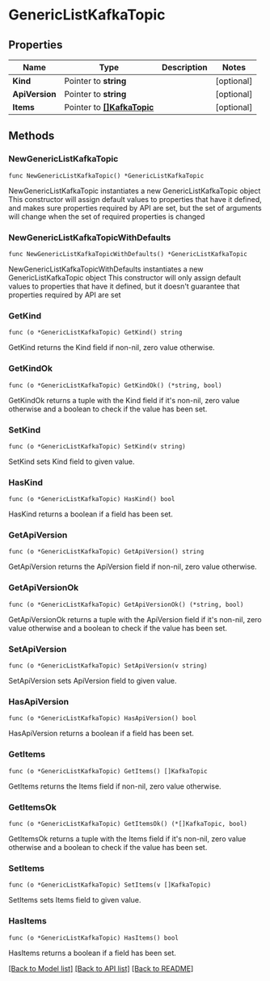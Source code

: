 # GenericListKafkaTopic

## Properties

Name | Type | Description | Notes
------------ | ------------- | ------------- | -------------
**Kind** | Pointer to **string** |  | [optional] 
**ApiVersion** | Pointer to **string** |  | [optional] 
**Items** | Pointer to [**[]KafkaTopic**](KafkaTopic.md) |  | [optional] 

## Methods

### NewGenericListKafkaTopic

`func NewGenericListKafkaTopic() *GenericListKafkaTopic`

NewGenericListKafkaTopic instantiates a new GenericListKafkaTopic object
This constructor will assign default values to properties that have it defined,
and makes sure properties required by API are set, but the set of arguments
will change when the set of required properties is changed

### NewGenericListKafkaTopicWithDefaults

`func NewGenericListKafkaTopicWithDefaults() *GenericListKafkaTopic`

NewGenericListKafkaTopicWithDefaults instantiates a new GenericListKafkaTopic object
This constructor will only assign default values to properties that have it defined,
but it doesn't guarantee that properties required by API are set

### GetKind

`func (o *GenericListKafkaTopic) GetKind() string`

GetKind returns the Kind field if non-nil, zero value otherwise.

### GetKindOk

`func (o *GenericListKafkaTopic) GetKindOk() (*string, bool)`

GetKindOk returns a tuple with the Kind field if it's non-nil, zero value otherwise
and a boolean to check if the value has been set.

### SetKind

`func (o *GenericListKafkaTopic) SetKind(v string)`

SetKind sets Kind field to given value.

### HasKind

`func (o *GenericListKafkaTopic) HasKind() bool`

HasKind returns a boolean if a field has been set.

### GetApiVersion

`func (o *GenericListKafkaTopic) GetApiVersion() string`

GetApiVersion returns the ApiVersion field if non-nil, zero value otherwise.

### GetApiVersionOk

`func (o *GenericListKafkaTopic) GetApiVersionOk() (*string, bool)`

GetApiVersionOk returns a tuple with the ApiVersion field if it's non-nil, zero value otherwise
and a boolean to check if the value has been set.

### SetApiVersion

`func (o *GenericListKafkaTopic) SetApiVersion(v string)`

SetApiVersion sets ApiVersion field to given value.

### HasApiVersion

`func (o *GenericListKafkaTopic) HasApiVersion() bool`

HasApiVersion returns a boolean if a field has been set.

### GetItems

`func (o *GenericListKafkaTopic) GetItems() []KafkaTopic`

GetItems returns the Items field if non-nil, zero value otherwise.

### GetItemsOk

`func (o *GenericListKafkaTopic) GetItemsOk() (*[]KafkaTopic, bool)`

GetItemsOk returns a tuple with the Items field if it's non-nil, zero value otherwise
and a boolean to check if the value has been set.

### SetItems

`func (o *GenericListKafkaTopic) SetItems(v []KafkaTopic)`

SetItems sets Items field to given value.

### HasItems

`func (o *GenericListKafkaTopic) HasItems() bool`

HasItems returns a boolean if a field has been set.


[[Back to Model list]](../README.md#documentation-for-models) [[Back to API list]](../README.md#documentation-for-api-endpoints) [[Back to README]](../README.md)


